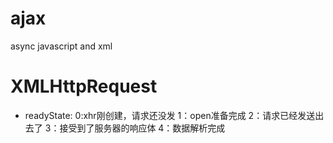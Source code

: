 # ajax
async javascript and xml


# XMLHttpRequest
- readyState:
0:xhr刚创建，请求还没发
1：open准备完成
2：请求已经发送出去了
3：接受到了服务器的响应体
4：数据解析完成
